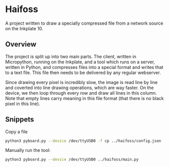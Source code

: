 # Haifoss

A project written to draw a specially compressed file from a network source on the Inkplate 10.

## Overview

The project is split up into two main parts. The client, written in Micropython, running on the Inkplate, and a tool which runs on a server, written in Python, and compresses files into a special format and writes that to a text file. This file then needs to be delivered by any regular webserver.

Since drawing every pixel is incredibly slow, the image is read line by line and coverted into line drawing operations, which are way faster. On the device, we then loop through every row and draw all lines in this column. Note that empty lines carry meaning in this file format (that there is no black pixel in this line).

## Snippets

Copy a file

```Bash
python3 pyboard.py --device /dev/ttyUSB0 -f cp ../haifoss/config.json :
```

Manually run the tool:

```Bash
python3 pyboard.py --device /dev/ttyUSB0 ../haifoss/main.py
```

